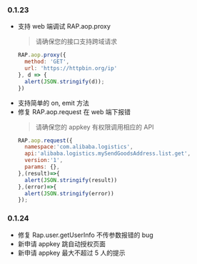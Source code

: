 ### 0.1.23
* 支持 web 端调试 RAP.aop.proxy
  > 请确保您的接口支持跨域请求
  ```js
  RAP.aop.proxy({
    method: 'GET',
    url: 'https://httpbin.org/ip'
  }, d => {
    alert(JSON.stringify(d));
  })
  ```
* 支持简单的 on, emit 方法
* 修复 RAP.aop.request 在 web 端下报错
  > 请确保您的 appkey 有权限调用相应的 API
  ```js
  RAP.aop.request({
    namespace:'com.alibaba.logistics',
    api:'alibaba.logistics.mySendGoodsAddress.list.get',
    version:'1',
    params: {},
  },(result)=>{
    alert(JSON.stringify(result))
  },(error)=>{
    alert(JSON.stringify(error))
  });
  ```

### 0.1.24
* 修复 Rap.user.getUserInfo 不传参数报错的 bug
* 新申请 appkey 跳自动授权页面
* 新申请 appkey 最大不超过 5 人的提示
